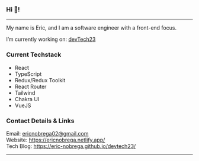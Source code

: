 ### Hi 👋!

---

My name is Eric, and I am a software engineer with a front-end focus.

I’m currently working on: [devTech23](https://eric-nobrega.github.io/devtech23/) 

### Current Techstack
- React
- TypeScript
- Redux/Redux Toolkit
- React Router
- Tailwind
- Chakra UI
- VueJS

### Contact Details & Links
Email: ericnobrega02@gmail.com \
Website: https://ericnobrega.netlify.app/ \
Tech Blog: https://eric-nobrega.github.io/devtech23/

---
